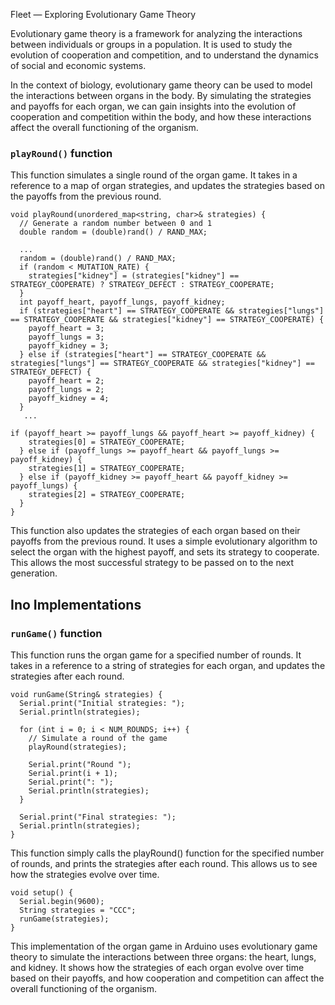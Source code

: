 Fleet — Exploring Evolutionary Game Theory

Evolutionary game theory is a framework for analyzing the interactions between individuals or groups in a population. It is used to study the evolution of cooperation and competition, and to understand the dynamics of social and economic systems.

In the context of biology, evolutionary game theory can be used to model the interactions between organs in the body. By simulating the strategies and payoffs for each organ, we can gain insights into the evolution of cooperation and competition within the body, and how these interactions affect the overall functioning of the organism.

### `playRound()` function

This function simulates a single round of the organ game. It takes in a reference to a map of organ strategies, and updates the strategies based on the payoffs from the previous round.

```
void playRound(unordered_map<string, char>& strategies) {
  // Generate a random number between 0 and 1
  double random = (double)rand() / RAND_MAX;

  ...
  random = (double)rand() / RAND_MAX;
  if (random < MUTATION_RATE) {
    strategies["kidney"] = (strategies["kidney"] == STRATEGY_COOPERATE) ? STRATEGY_DEFECT : STRATEGY_COOPERATE;
  }
  int payoff_heart, payoff_lungs, payoff_kidney;
  if (strategies["heart"] == STRATEGY_COOPERATE && strategies["lungs"] == STRATEGY_COOPERATE && strategies["kidney"] == STRATEGY_COOPERATE) {
    payoff_heart = 3;
    payoff_lungs = 3;
    payoff_kidney = 3;
  } else if (strategies["heart"] == STRATEGY_COOPERATE && strategies["lungs"] == STRATEGY_COOPERATE && strategies["kidney"] == STRATEGY_DEFECT) {
    payoff_heart = 2;
    payoff_lungs = 2;
    payoff_kidney = 4;
  }
   ...

if (payoff_heart >= payoff_lungs && payoff_heart >= payoff_kidney) {
    strategies[0] = STRATEGY_COOPERATE;
  } else if (payoff_lungs >= payoff_heart && payoff_lungs >= payoff_kidney) {
    strategies[1] = STRATEGY_COOPERATE;
  } else if (payoff_kidney >= payoff_heart && payoff_kidney >= payoff_lungs) {
    strategies[2] = STRATEGY_COOPERATE;
  }
}
```

This function also updates the strategies of each organ based on their payoffs from the previous round. It uses a simple evolutionary algorithm to select the organ with the highest payoff, and sets its strategy to cooperate. This allows the most successful strategy to be passed on to the next generation.

## Ino Implementations
### `runGame()` function

This function runs the organ game for a specified number of rounds. It takes in a reference to a string of strategies for each organ, and updates the strategies after each round.

```
void runGame(String& strategies) {
  Serial.print("Initial strategies: ");
  Serial.println(strategies);

  for (int i = 0; i < NUM_ROUNDS; i++) {
    // Simulate a round of the game
    playRound(strategies);

    Serial.print("Round ");
    Serial.print(i + 1);
    Serial.print(": ");
    Serial.println(strategies);
  }
  
  Serial.print("Final strategies: ");
  Serial.println(strategies);
}
```

This function simply calls the playRound() function for the specified number of rounds, and prints the strategies after each round. This allows us to see how the strategies evolve over time.

```
void setup() {
  Serial.begin(9600);
  String strategies = "CCC";
  runGame(strategies);
}
```

This implementation of the organ game in Arduino uses evolutionary game theory to simulate the interactions between three organs: the heart, lungs, and kidney. It shows how the strategies of each organ evolve over time based on their payoffs, and how cooperation and competition can affect the overall functioning of the organism.
